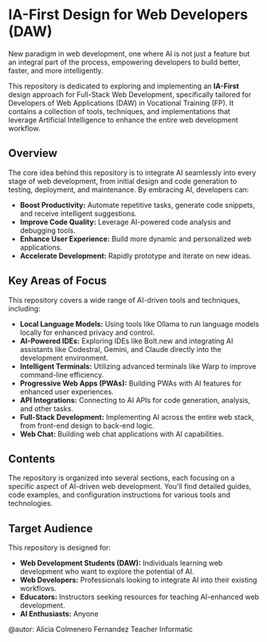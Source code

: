 # IA-First Design for Web Developers (DAW)
New paradigm in web development, one where AI is not just a feature but an integral part of the process, empowering developers to build better, faster, and more intelligently.

This repository is dedicated to exploring and implementing an **IA-First** design approach for Full-Stack Web Development, specifically tailored for Developers of Web Applications (DAW) in Vocational Training (FP). It contains a collection of tools, techniques, and implementations that leverage Artificial Intelligence to enhance the entire web development workflow.

## Overview

The core idea behind this repository is to integrate AI seamlessly into every stage of web development, from initial design and code generation to testing, deployment, and maintenance. By embracing AI, developers can:

*   **Boost Productivity:** Automate repetitive tasks, generate code snippets, and receive intelligent suggestions.
*   **Improve Code Quality:** Leverage AI-powered code analysis and debugging tools.
*   **Enhance User Experience:** Build more dynamic and personalized web applications.
*   **Accelerate Development:** Rapidly prototype and iterate on new ideas.

## Key Areas of Focus

This repository covers a wide range of AI-driven tools and techniques, including:

*   **Local Language Models:** Using tools like Ollama to run language models locally for enhanced privacy and control.
*   **AI-Powered IDEs:** Exploring IDEs like Bolt.new and integrating AI assistants like Codestral, Gemini, and Claude directly into the development environment.
*   **Intelligent Terminals:** Utilizing advanced terminals like Warp to improve command-line efficiency.
*   **Progressive Web Apps (PWAs):** Building PWAs with AI features for enhanced user experiences.
*   **API Integrations:** Connecting to AI APIs for code generation, analysis, and other tasks.
*   **Full-Stack Development:** Implementing AI across the entire web stack, from front-end design to back-end logic.
*   **Web Chat:** Building web chat applications with AI capabilities.

## Contents

The repository is organized into several sections, each focusing on a specific aspect of AI-driven web development. You'll find detailed guides, code examples, and configuration instructions for various tools and technologies.

## Target Audience

This repository is designed for:

*   **Web Development Students (DAW):** Individuals learning web development who want to explore the potential of AI.
*   **Web Developers:** Professionals looking to integrate AI into their existing workflows.
*   **Educators:** Instructors seeking resources for teaching AI-enhanced web development.
* **AI Enthusiasts:** Anyone

@autor: Alicia Colmenero Fernandez
Teacher Informatic
